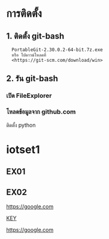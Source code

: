 # การติดตั้ง

## 1. ติดตั้ง git-bash
      PortableGit-2.30.0.2-64-bit.7z.exe
      หรือ ไปดาวน์โหลดที่ 
      <https://git-scm.com/download/win>
      
## 2. รัน git-bash
### เปิด FileExplorer 
### โหลดข้อมูลจาก github.com

ติดตั้ง python


# iotset1

## EX01

## EX02

<https://google.com>

[KEY](https://google.com)

<https://google.com>

